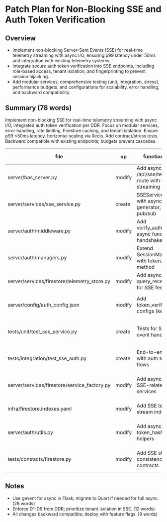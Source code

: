 # Patch Plan for Non-Blocking SSE and Auth Token Verification

## Overview
- Implement non-blocking Server-Sent Events (SSE) for real-time telemetry streaming with async I/O, ensuring p99 latency under 50ms and integration with existing telemetry systems.
- Integrate secure auth token verification into SSE endpoints, including role-based access, tenant isolation, and fingerprinting to prevent session hijacking.
- Add modular services, comprehensive testing (unit, integration, stress), performance budgets, and configurations for scalability, error handling, and backward compatibility.

## Summary (78 words)
Implement non-blocking SSE for real-time telemetry streaming with async I/O, integrated auth token verification per DDR. Focus on modular services, error handling, rate limiting, Firestore caching, and tenant isolation. Ensure p99 &lt;50ms latency, horizontal scaling via Redis. Add contract/stress tests. Backward compatible with existing endpoints; budgets prevent cascades.

| file | op | functions/APIs | tests | perf/mem budget | risk |
|------|----|----------------|-------|-----------------|------|
| server/bas_server.py | modify | Add async /api/sse/telemetry route with event streaming | Unit: SSE connect/disconnect; Integration: event emission | p99&lt;50ms, &lt;2MB/stream | Connection leaks (mitigate: timeouts) |
| server/services/sse_service.py | create | SSEService class with async event generator, Redis pub/sub | Unit: event formatting; Load: 100 concurrent streams | &lt;10ms/event, &lt;1MB mem | Pub/sub drift (mitigate: heartbeats) |
| server/auth/middleware.py | modify | Add verify_auth_token async func for SSE handshake | Unit: valid/invalid tokens; Security: injection tests | &lt;5ms verify, &lt;512KB | Token forgery (mitigate: HMAC) |
| server/auth/managers.py | modify | Extend SessionManager with token_verify method | Unit: expiration/roles; Contract: multi-tenant | &lt;3ms, &lt;256KB | Session hijack (mitigate: fingerprints) |
| server/services/firestore/telemetry_store.py | modify | Add async query_recent_stream for SSE feeds | Integration: data consistency; Stress: 1k qps | p99&lt;20ms, &lt;1MB/cache | Staleness (mitigate: TTL=5s) |
| server/config/auth_config.json | modify | Add token_verification configs (keys, ttl) | Config validation tests | N/A | Misconfig (mitigate: schema checks) |
| tests/unit/test_sse_service.py | create | Tests for SSEService event handling | Coverage: 90% | N/A | False positives (mitigate: mocks) |
| tests/integration/test_sse_auth.py | create | End-to-end SSE with auth token flows | Scenarios: connect, stream, disconnect | &lt;100ms e2e | Flaky networks (mitigate: retries) |
| server/services/firestore/service_factory.py | modify | Add async pools for SSE-related services | Unit: pool fallback | &lt;5ms init, &lt;512KB | Pool exhaustion (mitigate: limits) |
| infra/firestore.indexes.yaml | modify | Add SSE telemetry stream indexes | Query perf tests | &lt;10ms query | Cost spike (mitigate: budgets) |
| server/auth/utils.py | modify | Add async token_hash/verify helpers | Unit: hash collisions | &lt;2ms, &lt;128KB | Weak crypto (mitigate: Argon2) |
| tests/contracts/firestore.py | modify | Add SSE stream consistency contracts | Contract: invariance checks | N/A | Violation cascades (mitigate: breakers) |

## Notes
- Use gevent for async in Flask; migrate to Quart if needed for full async. (28 words)
- Enforce D1-D9 from DDR; prioritize tenant isolation in SSE. (12 words)
- All changes backward compatible; deploy with feature flags. (9 words)

